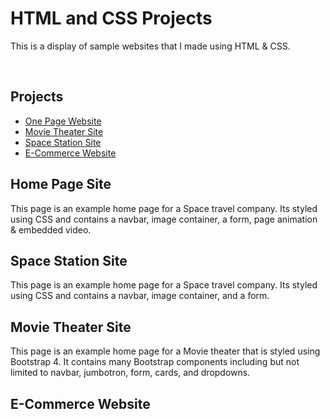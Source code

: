 # HTML and CSS Projects
This is a display of sample websites that I made using HTML & CSS.

<br>

<strong><h2>Projects</h2></strong>
  <ul>
  <li><a href="https://github.com/RammoyL/HTML-and-CSS-Projects/tree/main/Project/One-Page%20Website">One Page Website</a></li>
  <li><a href="https://github.com/RammoyL/HTML-and-CSS-Projects/tree/main/Project/bootstrap4_project">Movie Theater Site</a></li>
  <li><a href="https://github.com/RammoyL/HTML-and-CSS-Projects/blob/main/Basic_HTML_and_CSS/Project/Index.html">Space Station Site</a></li>
  <li><a href="https://github.com/RammoyL/HTML-and-CSS-Projects/tree/main/Ecommerce%20Website">E-Commerce Website</a></li>
  </ul>
  
  <h2>Home Page Site</h2>
  This page is an example home page for a Space travel company. Its styled using CSS and contains a navbar, image container, a form, page animation & embedded video.
  <h2>Space Station Site</h2>
  <p>This page is an example home page for a Space travel company. Its styled using CSS and contains a navbar, image container, and a form.</p>
  <h2>Movie Theater Site</h2>
  This page is an example home page for a Movie theater that is styled using Bootstrap 4. It contains many Bootstrap components including but not limited to navbar,     jumbotron, form, cards, and dropdowns.
  <h2>E-Commerce Website</h2>
  
